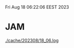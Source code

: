 Fri Aug 18 06:22:06 EEST 2023
# JAM
<a href='./cache/202308/18_06.log'>./cache/202308/18_06.log</a>
